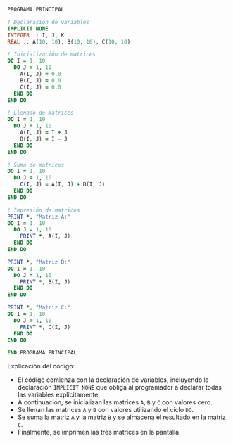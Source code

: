 ```fortran
PROGRAMA PRINCIPAL

! Declaración de variables
IMPLICIT NONE
INTEGER :: I, J, K
REAL :: A(10, 10), B(10, 10), C(10, 10)

! Inicialización de matrices
DO I = 1, 10
  DO J = 1, 10
    A(I, J) = 0.0
    B(I, J) = 0.0
    C(I, J) = 0.0
  END DO
END DO

! Llenado de matrices
DO I = 1, 10
  DO J = 1, 10
    A(I, J) = I + J
    B(I, J) = I - J
  END DO
END DO

! Suma de matrices
DO I = 1, 10
  DO J = 1, 10
    C(I, J) = A(I, J) + B(I, J)
  END DO
END DO

! Impresión de matrices
PRINT *, "Matriz A:"
DO I = 1, 10
  DO J = 1, 10
    PRINT *, A(I, J)
  END DO
END DO

PRINT *, "Matriz B:"
DO I = 1, 10
  DO J = 1, 10
    PRINT *, B(I, J)
  END DO
END DO

PRINT *, "Matriz C:"
DO I = 1, 10
  DO J = 1, 10
    PRINT *, C(I, J)
  END DO
END DO

END PROGRAMA PRINCIPAL
```

Explicación del código:

* El código comienza con la declaración de variables, incluyendo la declaración `IMPLICIT NONE` que obliga al programador a declarar todas las variables explícitamente.
* A continuación, se inicializan las matrices `A`, `B` y `C` con valores cero.
* Se llenan las matrices `A` y `B` con valores utilizando el ciclo `DO`.
* Se suma la matriz `A` y la matriz `B` y se almacena el resultado en la matriz `C`.
* Finalmente, se imprimen las tres matrices en la pantalla.